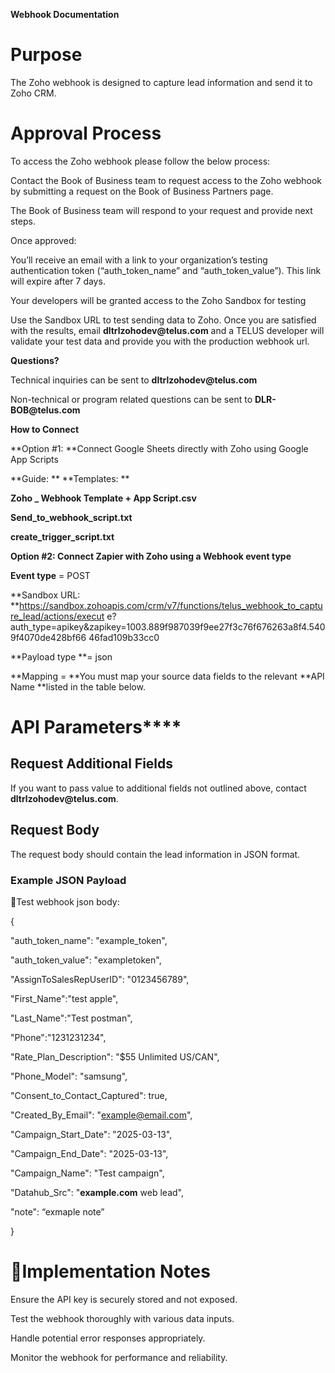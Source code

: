 **Webhook Documentation**

# **Purpose**
The Zoho webhook is designed to capture lead information and send it to Zoho CRM.

# **Approval Process**
To access the Zoho webhook please follow the below process:

Contact the Book of Business team to request access to the Zoho webhook by submitting a request on the Book of Business Partners page.

The Book of Business team will respond to your request and provide next steps.

Once approved:

You’ll receive an email with a link to your organization’s testing authentication token (“auth_token_name” and “auth_token_value”). This link will expire after 7 days.

Your developers will be granted access to the Zoho Sandbox for testing

Use the Sandbox URL to test sending data to Zoho. Once you are satisfied with the results, email __dltrlzohodev@telus.com__ and a TELUS developer will validate your test data and provide you with the production webhook url.

**Questions?**

Technical inquiries can be sent to __dltrlzohodev@telus.com__

Non-technical or program related questions can be sent to __DLR-BOB@telus.com__

**How to Connect**

**Option #1: **Connect Google Sheets directly with Zoho using Google App Scripts

**Guide: **
**Templates: **

__Zoho _ Webhook Template + App Script.csv__

__Send_to_webhook_script.txt__

__create_trigger_script.txt__

**Option #2: **Connect Zapier with Zoho using a Webhook event type****

**Event type** = POST

**Sandbox URL: **https://sandbox.zohoapis.com/crm/v7/functions/telus_webhook_to_capture_lead/actions/execut e?auth_type=apikey&zapikey=1003.889f987039f9ee27f3c76f676263a8f4.5409f4070de428bf66 46fad109b33cc0

**Payload type **= json

**Mapping = **You must map your source data fields to the relevant **API Name **listed in the table below.

# **API Parameters******
## **Request Additional Fields**
If you want to pass value to additional fields not outlined above, contact __dltrlzohodev@telus.com__.

## **Request Body**
The request body should contain the lead information in JSON format.

### **Example JSON Payload**
Test webhook json body:

{

"auth_token_name": "example_token",

"auth_token_value": "exampletoken",

"AssignToSalesRepUserID": "0123456789",

"First_Name":"test apple",

"Last_Name":"Test postman",

"Phone":"1231231234",

"Rate_Plan_Description": "$55 Unlimited US/CAN",

"Phone_Model": "samsung",

"Consent_to_Contact_Captured": true,

"Created_By_Email": "example@email.com",

"Campaign_Start_Date": "2025-03-13",

"Campaign_End_Date": "2025-03-13",

"Campaign_Name": "Test campaign",

"Datahub_Src": "__example.com__ web lead",

"note": “exmaple note”

}

# **Implementation Notes**
Ensure the API key is securely stored and not exposed.

Test the webhook thoroughly with various data inputs.

Handle potential error responses appropriately.

Monitor the webhook for performance and reliability.

